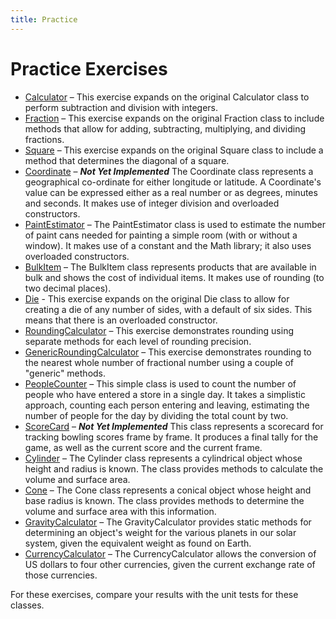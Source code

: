 ```yaml
---
title: Practice
---
```

# Practice Exercises

* [Calculator](Calculator.md) – This exercise expands on the original Calculator class to perform subtraction and division with integers.
* [Fraction](Fraction.md) – This exercise expands on the original Fraction class to include methods that allow for adding, subtracting, multiplying, and dividing fractions.
* [Square](Square.md) – This exercise expands on the original Square class to include a method that determines the diagonal of a square.
* [Coordinate](Coordinate.md) – ***Not Yet Implemented*** The Coordinate class represents a geographical co-ordinate for either longitude or latitude. A Coordinate's value can be expressed either as a real number or as degrees, minutes and seconds. It makes use of integer division and overloaded constructors.
* [PaintEstimator](PaintEstimator.md) – The PaintEstimator class is used to estimate the number of paint cans needed for painting a simple room (with or without a window). It makes use of a constant and the Math library; it also uses overloaded constructors.
* [BulkItem](BulkItem.md) – The BulkItem class represents products that are available in bulk and shows the cost of individual items. It makes use of rounding (to two decimal places).
* [Die](Die.md) - This exercise expands on the original Die class to allow for creating a die of any number of sides, with a default of six sides. This means that there is an overloaded constructor. 
* [RoundingCalculator](RoundingCalculator.md) – This exercise demonstrates rounding using separate methods for each level of rounding precision.
* [GenericRoundingCalculator](GenericRoundingCalculator.md) – This exercise demonstrates rounding to the nearest whole number of fractional number using a couple of "generic" methods.
* [PeopleCounter](PeopleCounter.md) – This simple class is used to count the number of people who have entered a store in a single day. It takes a simplistic approach, counting each person entering and leaving, estimating the number of people for the day by dividing the total count by two.
* [ScoreCard](ScoreCard.md) – ***Not Yet Implemented*** This class represents a scorecard for tracking bowling scores frame by frame. It produces a final tally for the game, as well as the current score and the current frame. 
* [Cylinder](Cylinder.md) – The Cylinder class represents a cylindrical object whose height and radius is known. The class provides methods to calculate the volume and surface area.
* [Cone](Cone.md) – The Cone class represents a conical object whose height and base radius is known. The class provides methods to determine the volume and surface area with this information.
* [GravityCalculator](GravityCalculator.md) – The GravityCalculator provides static methods for determining an object's weight for the various planets in our solar system, given the equivalent weight as found on Earth.
* [CurrencyCalculator](CurrencyCalculator.md) – The CurrencyCalculator allows the conversion of US dollars to four other currencies, given the current exchange rate of those currencies.

For these exercises, compare your results with the unit tests for these classes.
